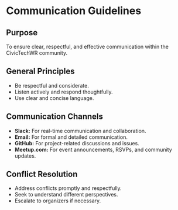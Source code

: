 # Communication Guidelines

## Purpose

To ensure clear, respectful, and effective communication within the CivicTechWR community.

## General Principles

- Be respectful and considerate.
- Listen actively and respond thoughtfully.
- Use clear and concise language.

## Communication Channels

- **Slack:** For real-time communication and collaboration.
- **Email:** For formal and detailed communication.
- **GitHub:** For project-related discussions and issues.
- **Meetup.com:** For event announcements, RSVPs, and community updates.

## Conflict Resolution

- Address conflicts promptly and respectfully.
- Seek to understand different perspectives.
- Escalate to organizers if necessary.
